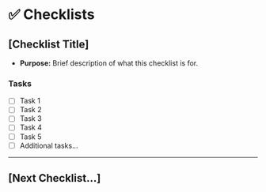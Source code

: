 # ✅ Checklists

## [Checklist Title]
- **Purpose:** Brief description of what this checklist is for.

### Tasks
- [ ] Task 1
- [ ] Task 2
- [ ] Task 3
- [ ] Task 4
- [ ] Task 5
- [ ] Additional tasks...

---

## [Next Checklist...]
